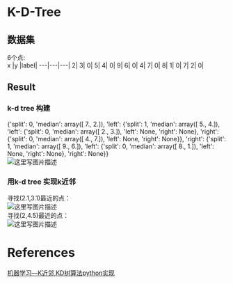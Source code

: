 # K-D-Tree

## 数据集
6个点:    
x |y |label|
---|---|---|
2|	3|	0|
5|	4|	0|
9|	6|	0|
4|	7|	0|
8|	1|	0|
7|	2|	0|
## Result
### k-d tree 构建
{'split': 0, 'median': array([ 7.,  2.]), 'left': {'split': 1, 'median': array([ 5.,  4.]), 'left': {'split': 0, 'median': array([ 2.,  3.]), 'left': None, 'right': None}, 'right': {'split': 0, 'median': array([ 4.,  7.]), 'left': None, 'right': None}}, 'right': {'split': 1, 'median': array([ 9.,  6.]), 'left': {'split': 0, 'median': array([ 8.,  1.]), 'left': None, 'right': None}, 'right': None}}       
![这里写图片描述](http://img.blog.csdn.net/2018030718553761)
### 用k-d tree 实现k近邻
寻找(2.1,3.1)最近的点：      
![这里写图片描述](http://img.blog.csdn.net/20180307201940873)       
寻找(2,4.5)最近的点：        
![这里写图片描述](http://img.blog.csdn.net/20180307201959267)           
# References
[机器学习—K近邻,KD树算法python实现](http://blog.csdn.net/weixin_37895339/article/details/78809528) 
